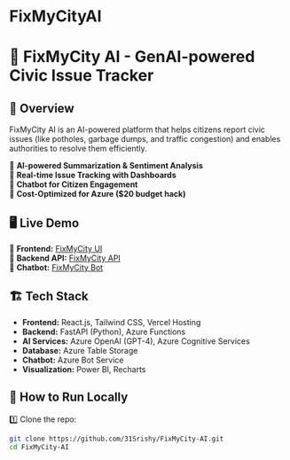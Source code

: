 # FixMyCityAI
# 🚀 FixMyCity AI - GenAI-powered Civic Issue Tracker

## 📌 Overview
FixMyCity AI is an AI-powered platform that helps citizens report civic issues (like potholes, garbage dumps, and traffic congestion) and enables authorities to resolve them efficiently.

🔹 **AI-powered Summarization & Sentiment Analysis**  
🔹 **Real-time Issue Tracking with Dashboards**  
🔹 **Chatbot for Citizen Engagement**  
🔹 **Cost-Optimized for Azure ($20 budget hack)**  

## 🖥️ Live Demo
🔗 **Frontend:** [FixMyCity UI](https://fixmycity.vercel.app)  
🔗 **Backend API:** [FixMyCity API](https://fixmycity.azurewebsites.net)  
🔗 **Chatbot:** [FixMyCity Bot](https://fixmycity-bot.azurewebsites.net)  

## 🏗️ Tech Stack
- **Frontend:** React.js, Tailwind CSS, Vercel Hosting  
- **Backend:** FastAPI (Python), Azure Functions  
- **AI Services:** Azure OpenAI (GPT-4), Azure Cognitive Services  
- **Database:** Azure Table Storage  
- **Chatbot:** Azure Bot Service  
- **Visualization:** Power BI, Recharts  

## 📜 How to Run Locally
1️⃣ Clone the repo:
```sh
git clone https://github.com/31Srishy/FixMyCity-AI.git
cd FixMyCity-AI

